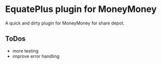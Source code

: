 # EquatePlus plugin for MoneyMoney

A quick and dirty plugin for MoneyMoney for share depot.


## ToDos

* more testing
* improve error handling

